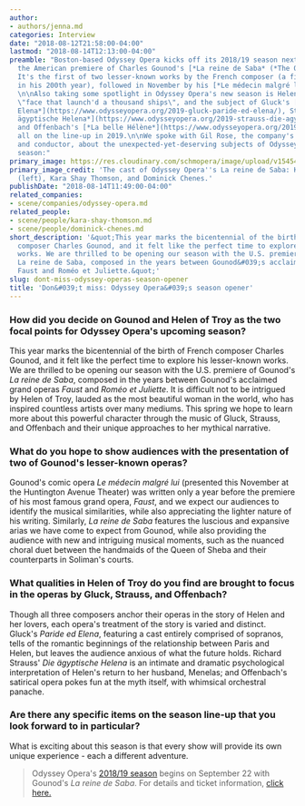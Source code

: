 ```yaml
---
author:
- authors/jenna.md
categories: Interview
date: "2018-08-12T21:58:00-04:00"
lastmod: "2018-08-14T12:13:00-04:00"
preamble: "Boston-based Odyssey Opera kicks off its 2018/19 season next month, with
  the American premiere of Charles Gounod's [*La reine de Saba* (*The Queen of Sheba*)](https://www.odysseyopera.org/2018-gounod-la-reine-de-saba/).
  It's the first of two lesser-known works by the French composer (a fitting homage
  in his 200th year), followed in November by his [*Le médecin malgré lui*](https://www.odysseyopera.org/2018-gounod-le-medecin-malgre-lui/).
  \n\nAlso taking some spotlight in Odyssey Opera's new season is Helen of Troy, the
  \"face that launch'd a thousand ships\", and the subject of Gluck's [*Paride ed
  Elena*](https://www.odysseyopera.org/2019-gluck-paride-ed-elena/), Strauss', [*Die
  ägyptische Helena*](https://www.odysseyopera.org/2019-strauss-die-agyptische-helena/),
  and Offenbach's [*La belle Hélène*](https://www.odysseyopera.org/2019-offenbach-la-belle-helene/),
  all on the line-up in 2019.\n\nWe spoke with Gil Rose, the company's Artistic Director
  and conductor, about the unexpected-yet-deserving subjects of Odyssey Opera's upcoming
  season:"
primary_image: https://res.cloudinary.com/schmopera/image/upload/v1545409169/media/webhook-uploads/1534125423343/sqOdysseyOpera.jpg.jpg
primary_image_credit: 'The cast of Odyssey Opera''s La reine de Saba: Kevin Thompson
  (left), Kara Shay Thomson, and Dominick Chenes.'
publishDate: "2018-08-14T11:49:00-04:00"
related_companies:
- scene/companies/odyssey-opera.md
related_people:
- scene/people/kara-shay-thomson.md
- scene/people/dominick-chenes.md
short_description: '&quot;This year marks the bicentennial of the birth of French
  composer Charles Gounod, and it felt like the perfect time to explore his lesser-known
  works. We are thrilled to be opening our season with the U.S. premiere of Gounod&#039;s
  La reine de Saba, composed in the years between Gounod&#039;s acclaimed grand operas
  Faust and Roméo et Juliette.&quot;'
slug: dont-miss-odyssey-operas-season-opener
title: 'Don&#039;t miss: Odyssey Opera&#039;s season opener'
---
```


### How did you decide on Gounod and Helen of Troy as the two focal points for Odyssey Opera's upcoming season? 

This year marks the bicentennial of the birth of French composer Charles Gounod, and it felt like the perfect time to explore his lesser-known works. We are thrilled to be opening our season with the U.S. premiere of Gounod's *La reine de Saba*, composed in the years between Gounod's acclaimed grand operas *Faust* and *Roméo et Juliette*. It is difficult not to be intrigued by Helen of Troy, lauded as the most beautiful woman in the world, who has inspired countless artists over many mediums. This spring we hope to learn more about this powerful character through the music of Gluck, Strauss, and Offenbach and their unique approaches to her mythical narrative.

### What do you hope to show audiences with the presentation of two of Gounod's lesser-known operas? 

Gounod's comic opera *Le médecin malgré lui* (presented this November at the Huntington Avenue Theater) was written only a year before the premiere of his most famous grand opera, *Faust*, and we expect our audiences to identify the musical similarities, while also appreciating the lighter nature of his writing. Similarly, *La reine de Saba* features the luscious and expansive arias we have come to expect from Gounod, while also providing the audience with new and intriguing musical moments, such as the nuanced choral duet between the handmaids of the Queen of Sheba and their counterparts in Soliman's courts. 

### What qualities in Helen of Troy do you find are brought to focus in the operas by Gluck, Strauss, and Offenbach? 

Though all three composers anchor their operas in the story of Helen and her lovers, each opera's treatment of the story is varied and distinct. Gluck's *Paride ed Elena*, featuring a cast entirely comprised of sopranos, tells of the romantic beginnings of the relationship between Paris and Helen, but leaves the audience anxious of what the future holds. Richard Strauss' *Die ägyptische Helena* is an intimate and dramatic psychological interpretation of Helen's return to her husband, Menelas; and Offenbach's satirical opera pokes fun at the myth itself, with whimsical orchestral panache.

### Are there any specific items on the season line-up that you look forward to in particular? 

What is exciting about this season is that every show will provide its own unique experience - each a different adventure.

>Odyssey Opera's [2018/19 season](https://www.odysseyopera.org/2018-2019-season/) begins on September 22 with Gounod's *La reine de Saba*. For details and ticket information, [click here.](https://www.odysseyopera.org/2018-2019-season/)
